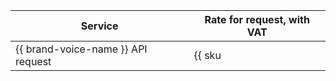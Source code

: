 | Service | Rate for request, with VAT |
| ----- | ----- |
| {{ brand-voice-name }} API request | {{ sku|RUB|ai.speech.tts.dialogue_platform|string }} |
